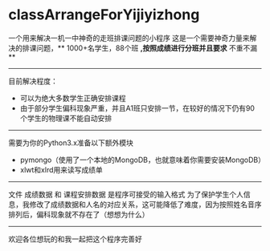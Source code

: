 # classArrangeForYijiyizhong
一个用来解决一机一中神奇的走班排课问题的小程序
这是一个需要神奇力量来解决的排课问题，** 1000+名学生，88个班 **,按照成绩进行分班并且要求** 不重不漏 **
*********************
目前解决程度：
* 可以为绝大多数学生正确安排课程
* 由于部分学生偏科现象严重，并且A1班只安排一节，在较好的情况下仍有90个学生的物理课不能自动安排
*********************
需要为你的Python3.x准备以下额外模块
* pymongo（使用了一个本地的MongoDB，也就意味着你需要安装MongoDB）
* xlwt和xlrd用来读写成绩单
**********************
文件 成绩数据 和 课程安排数据 是程序可接受的输入格式
为了保护学生个人信息，我修改了成绩数据和人名的对应关系，这可能降低了难度，因为按照姓名音序排列后，偏科现象就不存在了（想想为什么）
**********************
欢迎各位想玩的和我一起把这个程序完善好
